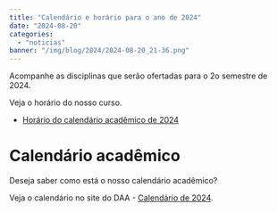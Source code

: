 ```yaml
---
title: "Calendário e horário para o ano de 2024"
date: "2024-08-20"
categories: 
  - "noticias"
banner: "/img/blog/2024/2024-08-20_21-36.png"
---
```


Acompanhe as disciplinas que serão ofertadas para o 2o semestre de 2024. 

Veja o horário do nosso curso.

- [Horário do calendário acadêmico de 2024](</alunos/2024/2024.02.01 Horário do Design - 1o e 2o semestres de 2024 v.30.pdf>)

# Calendário acadêmico
Deseja saber como está o nosso calendário acadêmico?

Veja o calendário no site do DAA - [Calendário de 2024](http://www.scs.uem.br/2024/cep/001cep2024.htm).





